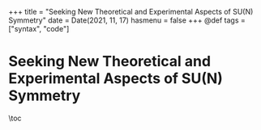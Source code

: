 +++
title = "Seeking New Theoretical and Experimental Aspects of SU(N) Symmetry"
date = Date(2021, 11, 17)
hasmenu = false
+++
@def tags = ["syntax", "code"]

# Seeking New Theoretical and Experimental Aspects of SU(N) Symmetry

\toc